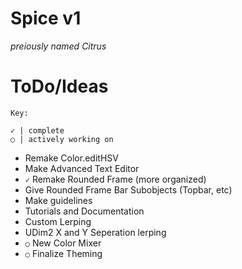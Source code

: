 # Spice v1
*preiously named Citrus*

# ToDo/Ideas
`Key:`
```
✓ | complete
○ | actively working on
```
* Remake Color.editHSV
* Make Advanced Text Editor
* `✓` Remake Rounded Frame (more organized) 
* Give Rounded Frame Bar Subobjects (Topbar, etc)
* Make guidelines
* Tutorials and Documentation
* Custom Lerping
* UDim2 X and Y Seperation lerping
* `○` New Color Mixer
* `○` Finalize Theming